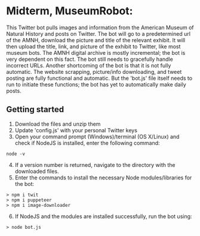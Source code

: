 # Midterm, MuseumRobot:
This Twitter bot pulls images and information from the American Museum of Natural History and posts on Twitter. The bot will go to a predetermined url of the AMNH, download the picture and title of the relevant exhibit. It will then upload the title, link, and picture of the exhibit to Twitter, like most museum bots. The AMNH digital archive is mostly incremental; the bot is very dependent on this fact. The bot still needs to gracefully handle incorrect URLs. Another shortcoming of the bot is that it is not fully automatic. The website scrapping, picture/info downloading, and tweet posting are fully functional and automatic. But the 'bot.js' file itself needs to run to initiate these functions; the bot has yet to automatically make daily posts. 

## Getting started

1. Download the files and unzip them
2. Update 'config.js' with your personal Twitter keys
3. Open your command prompt (Windows)/terminal (OS X/Linux) and check if NodeJS is installed, enter the following command:
```
node -v
```
4. If a version number is returned, navigate to the directory with the downloaded files. 
5. Enter the commands to install the necessary Node modules/libraries for the bot:
```
> npm i twit
> npm i puppeteer
> npm i image-downloader
```
6. If NodeJS and the modules are installed successfully, run the bot using:
```
> node bot.js
```